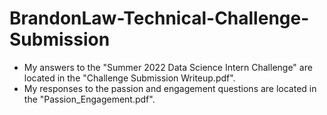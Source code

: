 # BrandonLaw-Technical-Challenge-Submission
- My answers to the "Summer 2022 Data Science Intern Challenge" are located in the "Challenge Submission Writeup.pdf".
- My responses to the passion and engagement questions are located in the "Passion_Engagement.pdf".
